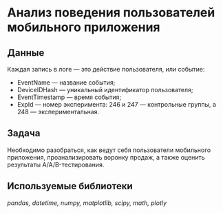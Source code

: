 # Анализ поведения пользователей мобильного приложения

## Данные

Каждая запись в логе — это действие пользователя, или событие:
- EventName — название события;
- DeviceIDHash — уникальный идентификатор пользователя;
- EventTimestamp — время события;
- ExpId — номер эксперимента: 246 и 247 — контрольные группы, а 248 — экспериментальная.

## Задача

Необходимо разобраться, как ведут себя пользователи мобильного приложения, проанализировать воронку продаж, а также оценить результаты A/A/B-тестирования.

## Используемые библиотеки
*pandas, datetime, numpy, matplotlib, scipy, math, plotly*
